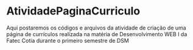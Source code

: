 # AtividadePaginaCurriculo
Aqui postaremos os códigos e arquivos da atividade de criação de uma página de currículos realizada na matéria de Desenvolvimento WEB I da Fatec Cotia durante o primeiro semestre de DSM
